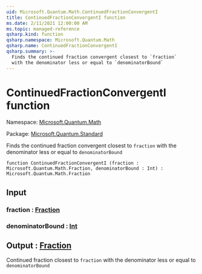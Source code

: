 ```yaml
---
uid: Microsoft.Quantum.Math.ContinuedFractionConvergentI
title: ContinuedFractionConvergentI function
ms.date: 2/11/2021 12:00:00 AM
ms.topic: managed-reference
qsharp.kind: function
qsharp.namespace: Microsoft.Quantum.Math
qsharp.name: ContinuedFractionConvergentI
qsharp.summary: >-
  Finds the continued fraction convergent closest to `fraction`
  with the denominator less or equal to `denominatorBound`
---
```


# ContinuedFractionConvergentI function

Namespace: [Microsoft.Quantum.Math](xref:Microsoft.Quantum.Math)

Package: [Microsoft.Quantum.Standard](https://nuget.org/packages/Microsoft.Quantum.Standard)


Finds the continued fraction convergent closest to `fraction`with the denominator less or equal to `denominatorBound`

```qsharp
function ContinuedFractionConvergentI (fraction : Microsoft.Quantum.Math.Fraction, denominatorBound : Int) : Microsoft.Quantum.Math.Fraction
```


## Input

### fraction : [Fraction](xref:Microsoft.Quantum.Math.Fraction)




### denominatorBound : [Int](xref:microsoft.quantum.lang-ref.int)





## Output : [Fraction](xref:Microsoft.Quantum.Math.Fraction)

Continued fraction closest to `fraction`with the denominator less or equal to `denominatorBound`